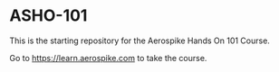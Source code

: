 # ASHO-101
This is the starting repository for the Aerospike Hands On 101 Course.

Go to https://learn.aerospike.com to take the course. 


